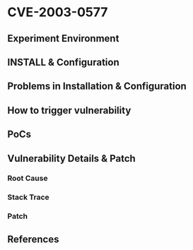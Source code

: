 # CVE-2003-0577

## Experiment Environment

## INSTALL & Configuration

## Problems in Installation & Configuration

## How to trigger vulnerability

## PoCs

## Vulnerability Details & Patch

### Root Cause

### Stack Trace

### Patch

## References

